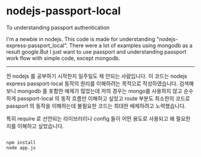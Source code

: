 # nodejs-passport-local
To understanding passport authentication

I'm a newbie in nodejs. This code is made for understanding "nodejs-express-passport_local".
There were a lot of examples using mongodb as a result google.But
I just want to use passport and understanding passport work flow with simple code, except mongodb. 


<hr/>
전 nodejs 를 공부하기 시작한지 일주일도 채 안되는 사람입니다. 이 코드는 
nodejs express passport-local 동작의 원리를 이해하려는 목적으로 작성하였습니다. 
검색해 보니 mongodb 를 포함한 예제가 많았는데 저의 경우는 mongo를 사용하지 않고 순수하게 
passport-local 의 동작 흐름만 이해하고 싶었고 route 부분도 최소한의 코드로 passport 의 동작을 이해하는데 
불필요한 코드는 최대한 배제하려고 노력했습니다. 

특히 require 로 선언되는 라이브러리나 config 들이 어떤 용도로 사용되고 왜 필요한지를 이해하고 싶었습니다.

<pre><code>
npm install
node app.js
</code></pre>
